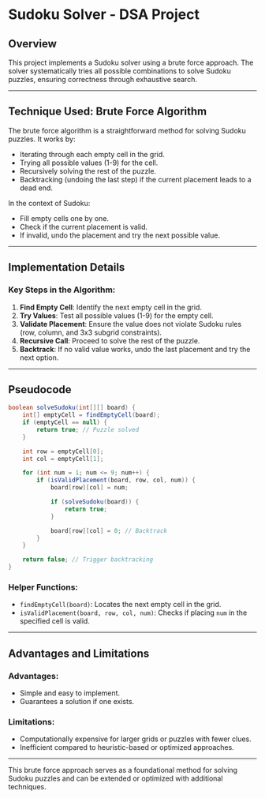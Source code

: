 # Sudoku Solver - DSA Project

## Overview

This project implements a Sudoku solver using a brute force approach. The solver systematically tries all possible combinations to solve Sudoku puzzles, ensuring correctness through exhaustive search.

---

## Technique Used: Brute Force Algorithm

The brute force algorithm is a straightforward method for solving Sudoku puzzles. It works by:

- Iterating through each empty cell in the grid.
- Trying all possible values (1-9) for the cell.
- Recursively solving the rest of the puzzle.
- Backtracking (undoing the last step) if the current placement leads to a dead end.

In the context of Sudoku:
- Fill empty cells one by one.
- Check if the current placement is valid.
- If invalid, undo the placement and try the next possible value.

---

## Implementation Details

### Key Steps in the Algorithm:
1. **Find Empty Cell**: Identify the next empty cell in the grid.
2. **Try Values**: Test all possible values (1-9) for the empty cell.
3. **Validate Placement**: Ensure the value does not violate Sudoku rules (row, column, and 3x3 subgrid constraints).
4. **Recursive Call**: Proceed to solve the rest of the puzzle.
5. **Backtrack**: If no valid value works, undo the last placement and try the next option.

---

## Pseudocode

```java
boolean solveSudoku(int[][] board) {
    int[] emptyCell = findEmptyCell(board);
    if (emptyCell == null) {
        return true; // Puzzle solved
    }

    int row = emptyCell[0];
    int col = emptyCell[1];

    for (int num = 1; num <= 9; num++) {
        if (isValidPlacement(board, row, col, num)) {
            board[row][col] = num;

            if (solveSudoku(board)) {
                return true;
            }

            board[row][col] = 0; // Backtrack
        }
    }

    return false; // Trigger backtracking
}
```

### Helper Functions:
- `findEmptyCell(board)`: Locates the next empty cell in the grid.
- `isValidPlacement(board, row, col, num)`: Checks if placing `num` in the specified cell is valid.

---

## Advantages and Limitations

### Advantages:
- Simple and easy to implement.
- Guarantees a solution if one exists.

### Limitations:
- Computationally expensive for larger grids or puzzles with fewer clues.
- Inefficient compared to heuristic-based or optimized approaches.

---

This brute force approach serves as a foundational method for solving Sudoku puzzles and can be extended or optimized with additional techniques.